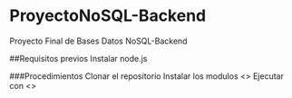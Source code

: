 # ProyectoNoSQL-Backend
Proyecto Final de Bases Datos NoSQL-Backend

##Requisitos previos
Instalar node.js

###Procedimientos
Clonar el repositorio 
Instalar los modulos <<npm install>>
Ejecutar con <<node index.js>>
